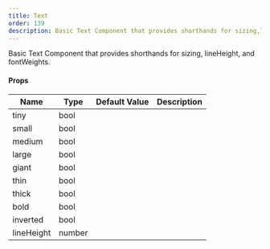 ```yaml
---
title: Text
order: 139
description: Basic Text Component that provides shorthands for sizing,lineHeight, and fontWeights.
---
```


Basic Text Component that provides shorthands for sizing,
lineHeight, and fontWeights.
#### Props
Name | Type | Default Value | Description
--- | --- | --- | --- 
tiny | bool  |   | 
small | bool  |   | 
medium | bool  |   | 
large | bool  |   | 
giant | bool  |   | 
thin | bool  |   | 
thick | bool  |   | 
bold | bool  |   | 
inverted | bool  |   | 
lineHeight | number  |   | 